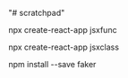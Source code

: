 "# scratchpad" 

npx create-react-app jsxfunc

npx create-react-app jsxclass

npm install --save faker